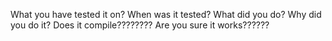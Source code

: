 What you have tested it on?
When was it tested?
What did you do?
Why did you do it?
Does it compile????????
Are you sure it works??????
